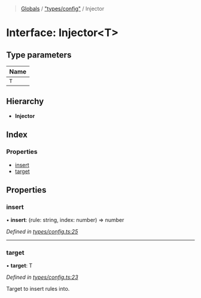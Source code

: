 > [Globals](../README.md) / ["types/config"](../modules/_types_config_.md) / Injector

# Interface: Injector\<T>

## Type parameters

| Name |
| ---- |
| `T`  |

## Hierarchy

- **Injector**

## Index

### Properties

- [insert](_types_config_.injector.md#insert)
- [target](_types_config_.injector.md#target)

## Properties

### insert

• **insert**: (rule: string, index: number) => number

_Defined in [types/config.ts:25](https://github.com/kenoxa/beamwind/blob/main/packages/beamwind/src/types/config.ts#L25)_

---

### target

• **target**: T

_Defined in [types/config.ts:23](https://github.com/kenoxa/beamwind/blob/main/packages/beamwind/src/types/config.ts#L23)_

Target to insert rules into.
